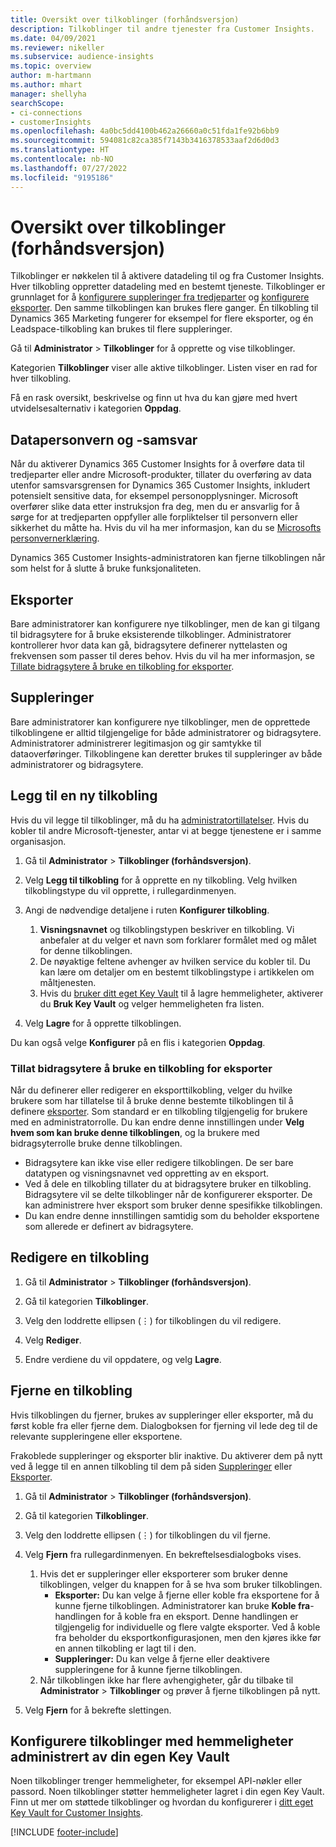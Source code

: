 ```yaml
---
title: Oversikt over tilkoblinger (forhåndsversjon)
description: Tilkoblinger til andre tjenester fra Customer Insights.
ms.date: 04/09/2021
ms.reviewer: nikeller
ms.subservice: audience-insights
ms.topic: overview
author: m-hartmann
ms.author: mhart
manager: shellyha
searchScope:
- ci-connections
- customerInsights
ms.openlocfilehash: 4a0bc5dd4100b462a26660a0c51fda1fe92b6bb9
ms.sourcegitcommit: 594081c82ca385f7143b3416378533aaf2d6d0d3
ms.translationtype: HT
ms.contentlocale: nb-NO
ms.lasthandoff: 07/27/2022
ms.locfileid: "9195186"
---
```

# <a name="connections-preview-overview"></a>Oversikt over tilkoblinger (forhåndsversjon)

Tilkoblinger er nøkkelen til å aktivere datadeling til og fra Customer Insights. Hver tilkobling oppretter datadeling med en bestemt tjeneste. Tilkoblinger er grunnlaget for å [konfigurere suppleringer fra tredjeparter](enrichment-hub.md) og [konfigurere eksporter](export-destinations.md). Den samme tilkoblingen kan brukes flere ganger. Én tilkobling til Dynamics 365 Marketing fungerer for eksempel for flere eksporter, og én Leadspace-tilkobling kan brukes til flere suppleringer.

Gå til **Administrator** > **Tilkoblinger** for å opprette og vise tilkoblinger.

Kategorien **Tilkoblinger** viser alle aktive tilkoblinger. Listen viser en rad for hver tilkobling.

Få en rask oversikt, beskrivelse og finn ut hva du kan gjøre med hvert utvidelsesalternativ i kategorien **Oppdag**.

## <a name="data-privacy-and-compliance"></a>Datapersonvern og -samsvar

Når du aktiverer Dynamics 365 Customer Insights for å overføre data til tredjeparter eller andre Microsoft-produkter, tillater du overføring av data utenfor samsvarsgrensen for Dynamics 365 Customer Insights, inkludert potensielt sensitive data, for eksempel personopplysninger. Microsoft overfører slike data etter instruksjon fra deg, men du er ansvarlig for å sørge for at tredjeparten oppfyller alle forpliktelser til personvern eller sikkerhet du måtte ha. Hvis du vil ha mer informasjon, kan du se [Microsofts personvernerklæring](https://go.microsoft.com/fwlink/?linkid=396732).

Dynamics 365 Customer Insights-administratoren kan fjerne tilkoblingen når som helst for å slutte å bruke funksjonaliteten.

## <a name="exports"></a>Eksporter

Bare administratorer kan konfigurere nye tilkoblinger, men de kan gi tilgang til bidragsytere for å bruke eksisterende tilkoblinger. Administratorer kontrollerer hvor data kan gå, bidragsytere definerer nyttelasten og frekvensen som passer til deres behov. Hvis du vil ha mer informasjon, se [Tillate bidragsytere å bruke en tilkobling for eksporter](#allow-contributors-to-use-a-connection-for-exports).

## <a name="enrichments"></a>Suppleringer

Bare administratorer kan konfigurere nye tilkoblinger, men de opprettede tilkoblingene er alltid tilgjengelige for både administratorer og bidragsytere. Administratorer administrerer legitimasjon og gir samtykke til dataoverføringer. Tilkoblingene kan deretter brukes til suppleringer av både administratorer og bidragsytere.

## <a name="add-a-new-connection"></a>Legg til en ny tilkobling

Hvis du vil legge til tilkoblinger, må du ha [administratortillatelser](permissions.md). Hvis du kobler til andre Microsoft-tjenester, antar vi at begge tjenestene er i samme organisasjon.

1. Gå til **Administrator** > **Tilkoblinger (forhåndsversjon)**.

1. Velg **Legg til tilkobling** for å opprette en ny tilkobling. Velg hvilken tilkoblingstype du vil opprette, i rullegardinmenyen.

1. Angi de nødvendige detaljene i ruten **Konfigurer tilkobling**.
   1. **Visningsnavnet** og tilkoblingstypen beskriver en tilkobling. Vi anbefaler at du velger et navn som forklarer formålet med og målet for denne tilkoblingen.
   1. De nøyaktige feltene avhenger av hvilken service du kobler til. Du kan lære om detaljer om en bestemt tilkoblingstype i artikkelen om måltjenesten.
   1. Hvis du [bruker ditt eget Key Vault](use-azure-key-vault.md) til å lagre hemmeligheter, aktiverer du **Bruk Key Vault** og velger hemmeligheten fra listen.

1. Velg **Lagre** for å opprette tilkoblingen.

Du kan også velge **Konfigurer** på en flis i kategorien **Oppdag**.

### <a name="allow-contributors-to-use-a-connection-for-exports"></a>Tillat bidragsytere å bruke en tilkobling for eksporter

Når du definerer eller redigerer en eksporttilkobling, velger du hvilke brukere som har tillatelse til å bruke denne bestemte tilkoblingen til å definere [eksporter](export-destinations.md). Som standard er en tilkobling tilgjengelig for brukere med en administratorrolle. Du kan endre denne innstillingen under **Velg hvem som kan bruke denne tilkoblingen**, og la brukere med bidragsyterrolle bruke denne tilkoblingen.

- Bidragsytere kan ikke vise eller redigere tilkoblingen. De ser bare datatypen og visningsnavnet ved oppretting av en eksport.
- Ved å dele en tilkobling tillater du at bidragsytere bruker en tilkobling. Bidragsytere vil se delte tilkoblinger når de konfigurerer eksporter. De kan administrere hver eksport som bruker denne spesifikke tilkoblingen.
- Du kan endre denne innstillingen samtidig som du beholder eksportene som allerede er definert av bidragsytere.

## <a name="edit-a-connection"></a>Redigere en tilkobling

1. Gå til **Administrator** > **Tilkoblinger (forhåndsversjon)**.

1. Gå til kategorien **Tilkoblinger**.

1. Velg den loddrette ellipsen (&vellip;) for tilkoblingen du vil redigere.

1. Velg **Rediger**.

1. Endre verdiene du vil oppdatere, og velg **Lagre**.

## <a name="remove-a-connection"></a>Fjerne en tilkobling

Hvis tilkoblingen du fjerner, brukes av suppleringer eller eksporter, må du først koble fra eller fjerne dem. Dialogboksen for fjerning vil lede deg til de relevante suppleringene eller eksportene.

Frakoblede suppleringer og eksporter blir inaktive. Du aktiverer dem på nytt ved å legge til en annen tilkobling til dem på siden [Suppleringer](enrichment-hub.md) eller [Eksporter](export-destinations.md).

1. Gå til **Administrator** > **Tilkoblinger (forhåndsversjon)**.

1. Gå til kategorien **Tilkoblinger**.

1. Velg den loddrette ellipsen (&vellip;) for tilkoblingen du vil fjerne.

1. Velg **Fjern** fra rullegardinmenyen. En bekreftelsesdialogboks vises.

   1. Hvis det er suppleringer eller eksporterer som bruker denne tilkoblingen, velger du knappen for å se hva som bruker tilkoblingen.
      - **Eksporter:** Du kan velge å fjerne eller koble fra eksportene for å kunne fjerne tilkoblingen. Administratorer kan bruke **Koble fra**-handlingen for å koble fra en eksport. Denne handlingen er tilgjengelig for individuelle og flere valgte eksporter. Ved å koble fra beholder du eksportkonfigurasjonen, men den kjøres ikke før en annen tilkobling er lagt til i den.
      - **Suppleringer:** Du kan velge å fjerne eller deaktivere suppleringene for å kunne fjerne tilkoblingen.
   1. Når tilkoblingen ikke har flere avhengigheter, går du tilbake til **Administrator** > **Tilkoblinger** og prøver å fjerne tilkoblingen på nytt.

1. Velg **Fjern** for å bekrefte slettingen.

## <a name="set-up-connections-with-secrets-managed-by-your-own-key-vault"></a>Konfigurere tilkoblinger med hemmeligheter administrert av din egen Key Vault

Noen tilkoblinger trenger hemmeligheter, for eksempel API-nøkler eller passord. Noen tilkoblinger støtter hemmeligheter lagret i din egen Key Vault. Finn ut mer om støttede tilkoblinger og hvordan du konfigurerer i [ditt eget Key Vault for Customer Insights](use-azure-key-vault.md).

[!INCLUDE [footer-include](includes/footer-banner.md)]
